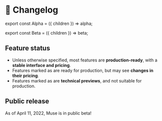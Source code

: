 ---
---

# 📝 Changelog

export const Alpha = ({ children }) => <span class="label alpha-label">alpha</span>;

export const Beta = ({ children }) => <span class="label beta-label">beta</span>;

## Feature status

-   Unless otherwise specified, most features are **production-ready**, with a **stable interface and pricing**.
-   Features marked as <Beta /> are ready for production, but may see **changes in their pricing**.
-   Features marked as <Alpha /> are **technical previews**, and not suitable for production.

## Public release

As of April 11, 2022, Muse is in public beta!
